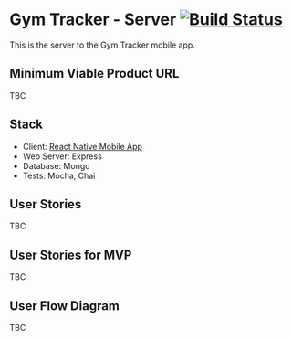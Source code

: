 # Gym Tracker - Server [![Build Status](https://travis-ci.org/abandisch/gym-tracker-server.svg?branch=master)](https://travis-ci.org/abandisch/gym-tracker-server)

This is the server to the Gym Tracker mobile app. 

## Minimum Viable Product URL

TBC

## Stack

* Client: [React Native Mobile App](https://github.com/abandisch/gym-tracker-mobile)
* Web Server: Express
* Database: Mongo
* Tests: Mocha, Chai

## User Stories

TBC

## User Stories for MVP

TBC

## User Flow Diagram

TBC


